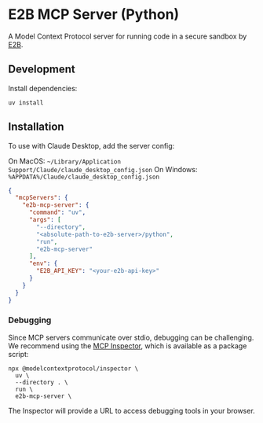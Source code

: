 # E2B MCP Server (Python)

A Model Context Protocol server for running code in a secure sandbox by [E2B](https://e2b.dev).

## Development

Install dependencies:
```
uv install
```

## Installation

To use with Claude Desktop, add the server config:

On MacOS: `~/Library/Application Support/Claude/claude_desktop_config.json`
On Windows: `%APPDATA%/Claude/claude_desktop_config.json`

```json
{
  "mcpServers": {
    "e2b-mcp-server": {
      "command": "uv",
      "args": [
        "--directory",
        "<absolute-path-to-e2b-server>/python",
        "run",
        "e2b-mcp-server"
      ],
      "env": {
        "E2B_API_KEY": "<your-e2b-api-key>"
      }
    }
  }
}
```

### Debugging

Since MCP servers communicate over stdio, debugging can be challenging. We recommend using the [MCP Inspector](https://github.com/modelcontextprotocol/inspector), which is available as a package script:

```
npx @modelcontextprotocol/inspector \
  uv \
  --directory . \
  run \
  e2b-mcp-server \
```

The Inspector will provide a URL to access debugging tools in your browser.
